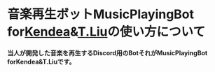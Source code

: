 #  __音楽再生ボットMusicPlayingBot for[Kendea](https://github.com/kendea1221)&[T.Liu](https://github.com/TSD34)の使い方について__
#### 当人が開発した音楽を再生するDiscord用のBotそれがMusicPlayingBot forKendea&T.Liuです。
